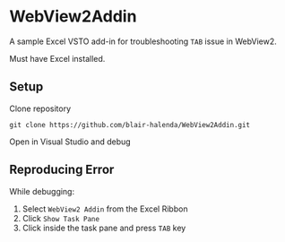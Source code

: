 # WebView2Addin
A sample Excel VSTO add-in for troubleshooting ```TAB``` issue in WebView2.

Must have Excel installed.

## Setup
Clone repository
```
git clone https://github.com/blair-halenda/WebView2Addin.git
```

Open in Visual Studio and debug

## Reproducing Error
While debugging:
1. Select ```WebView2 Addin``` from the Excel Ribbon
2. Click ```Show Task Pane```
3. Click inside the task pane and press ```TAB``` key
